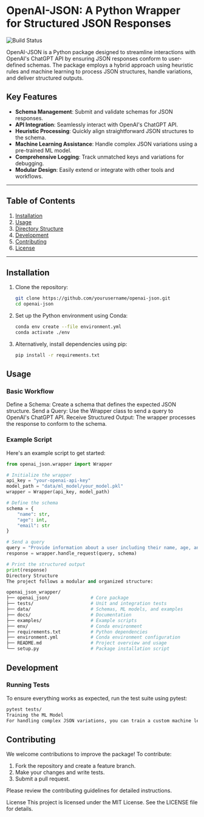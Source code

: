 # OpenAI-JSON: A Python Wrapper for Structured JSON Responses

![Build Status](https://github.com/shanevigil/openai-json/actions/workflows/test-build.yml/badge.svg)


OpenAI-JSON is a Python package designed to streamline interactions with OpenAI's ChatGPT API by ensuring JSON responses conform to user-defined schemas. The package employs a hybrid approach using heuristic rules and machine learning to process JSON structures, handle variations, and deliver structured outputs.

## Key Features

- **Schema Management**: Submit and validate schemas for JSON responses.
- **API Integration**: Seamlessly interact with OpenAI's ChatGPT API.
- **Heuristic Processing**: Quickly align straightforward JSON structures to the schema.
- **Machine Learning Assistance**: Handle complex JSON variations using a pre-trained ML model.
- **Comprehensive Logging**: Track unmatched keys and variations for debugging.
- **Modular Design**: Easily extend or integrate with other tools and workflows.

---

## Table of Contents

1. [Installation](#installation)
2. [Usage](#usage)
3. [Directory Structure](#directory-structure)
4. [Development](#development)
5. [Contributing](#contributing)
6. [License](#license)

---

## Installation

1. Clone the repository:
   ```bash
   git clone https://github.com/yourusername/openai-json.git
   cd openai-json
   ```

2. Set up the Python environment using Conda:

    ```bash
    conda env create --file environment.yml
    conda activate ./env
    ```

3. Alternatively, install dependencies using pip:

    ```bash
    pip install -r requirements.txt
    ```

## Usage
### Basic Workflow
Define a Schema: Create a schema that defines the expected JSON structure.
Send a Query: Use the Wrapper class to send a query to OpenAI's ChatGPT API.
Receive Structured Output: The wrapper processes the response to conform to the schema.


### Example Script
Here's an example script to get started:

```python
from openai_json.wrapper import Wrapper

# Initialize the wrapper
api_key = "your-openai-api-key"
model_path = "data/ml_model/your_model.pkl"
wrapper = Wrapper(api_key, model_path)

# Define the schema
schema = {
    "name": str,
    "age": int,
    "email": str
}

# Send a query
query = "Provide information about a user including their name, age, and email."
response = wrapper.handle_request(query, schema)

# Print the structured output
print(response)
Directory Structure
The project follows a modular and organized structure:
```

```bash
openai_json_wrapper/
├── openai_json/               # Core package
├── tests/                     # Unit and integration tests
├── data/                      # Schemas, ML models, and examples
├── docs/                      # Documentation
├── examples/                  # Example scripts
├── env/                       # Conda environment
├── requirements.txt           # Python dependencies
├── environment.yml            # Conda environment configuration
├── README.md                  # Project overview and usage
└── setup.py                   # Package installation script
```

## Development

### Running Tests
To ensure everything works as expected, run the test suite using pytest:

```bash
pytest tests/
Training the ML Model
For handling complex JSON variations, you can train a custom machine learning model. Place the model in the data/ml_model/ directory. Example training script can be provided in examples/.
```

## Contributing
We welcome contributions to improve the package! To contribute:

1. Fork the repository and create a feature branch.
2. Make your changes and write tests.
3. Submit a pull request.

Please review the contributing guidelines for detailed instructions.

License
This project is licensed under the MIT License. See the LICENSE file for details.
